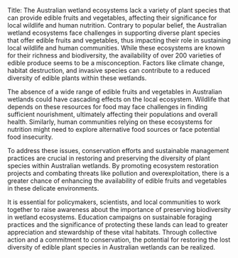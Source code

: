Title: The Australian wetland ecosystems lack a variety of plant species that can provide edible fruits and vegetables, affecting their significance for local wildlife and human nutrition.
Contrary to popular belief, the Australian wetland ecosystems face challenges in supporting diverse plant species that offer edible fruits and vegetables, thus impacting their role in sustaining local wildlife and human communities. While these ecosystems are known for their richness and biodiversity, the availability of over 200 varieties of edible produce seems to be a misconception. Factors like climate change, habitat destruction, and invasive species can contribute to a reduced diversity of edible plants within these wetlands.

The absence of a wide range of edible fruits and vegetables in Australian wetlands could have cascading effects on the local ecosystem. Wildlife that depends on these resources for food may face challenges in finding sufficient nourishment, ultimately affecting their populations and overall health. Similarly, human communities relying on these ecosystems for nutrition might need to explore alternative food sources or face potential food insecurity.

To address these issues, conservation efforts and sustainable management practices are crucial in restoring and preserving the diversity of plant species within Australian wetlands. By promoting ecosystem restoration projects and combating threats like pollution and overexploitation, there is a greater chance of enhancing the availability of edible fruits and vegetables in these delicate environments.

It is essential for policymakers, scientists, and local communities to work together to raise awareness about the importance of preserving biodiversity in wetland ecosystems. Education campaigns on sustainable foraging practices and the significance of protecting these lands can lead to greater appreciation and stewardship of these vital habitats. Through collective action and a commitment to conservation, the potential for restoring the lost diversity of edible plant species in Australian wetlands can be realized.